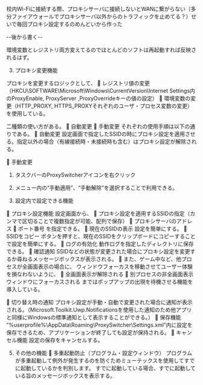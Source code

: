 校内Wi-Fiに接続する際、プロキシサーバに接続しないとWANに繋がらない（多分ファイアウォールでプロキシサーバ以外からのトラフィックを止めてる？）せいで毎回プロキシ設定するのめんどいから作った

--後から書く--

環境変数とレジストリ両方変えてるのでほとんどのソフトは再起動すれば反映されるはず。

3.	プロキシ変更機能

プロキシを変更するロジックとして、
	レジストリ値の変更（HKCU\SOFTWARE\Microsoft\Windows\CurrentVersion\Internet Settings内のProxyEnable, ProxyServer ,ProxyOverrideキーの値の設定）
	環境変数の変更（HTTP_PROXY, HTTPS_PROXYそれぞれのユーザ・プロセス変数の変更）
を使用している。

二種類の使い方がある。
	自動変更
	手動変更
それぞれの使用手順は以下の通りである。
	自動変更
設定画面で指定したSSIDの時にプロキシ設定を適用させる。指定以外の場合（有線接続時・未接続時も含む）はプロキシ設定が解除される。

	手動変更
1.	タスクバーのProxySwitcherアイコンを右クリック
2.	メニュー内の“手動適用”、“手動解除”を選択することで利用できる。

4.	設定内で設定できる機能
 

	プロキシ設定機能
設定画面から、
	プロキシ設定を適用するSSIDの指定（カンマで区切ることで複数指定が可能、配列で保存）
	プロキシサーバのアドレス
	ポート番号
を指定できる。
	現在のSSIDの表示
設定を簡単にする。
	SSIDをコピー
ボタンを押すと、現在のSSIDをクリップボードにコピーすることで設定を簡単にする。
	ログの有効化
動作ログを指定したディレクトリに保存できる。
	確認通知
SSIDなどの状態が変更された場合にプロキシ設定を変更するか尋ねるメッセージボックスが表示される。
	また、ゲーム中など、他プロセスが全画面表示の場合に、
ウィンドウフォーカスを移動させてユーザー体験を損なわないように、
	全画面表示が解除される
	別プロセスの非全画面表示ウィンドウにフォーカスされる
まではポップアップの出現を待機させる機能を導入している。

	切り替え時の通知
プロキシ設定が手動・自動で変更された場合に通知が表示される。（Microsoft.Toolkit.Uwp.Notificationsを使用した通知のため他アプリと同様にWindowsの標準通知として表示することができる。）
	保存機能
“%userprofile%\AppData\Roaming\ProxySwitcher\Settings.xml”内に設定を保存できるため、アプリケーションが終了しても設定が保持される。
	キャンセル機能
設定の保存をキャンセルする。

5.	その他の機能
	多重起動防止（プログラム・設定ウィンドウ）
プログラムが多重起動して例外が発生するのを防ぐためミューテックスを使用してすでに起動しているかを判別します。
すでに起動している場合、すでに起動している旨のメッセージボックスを表示する。
